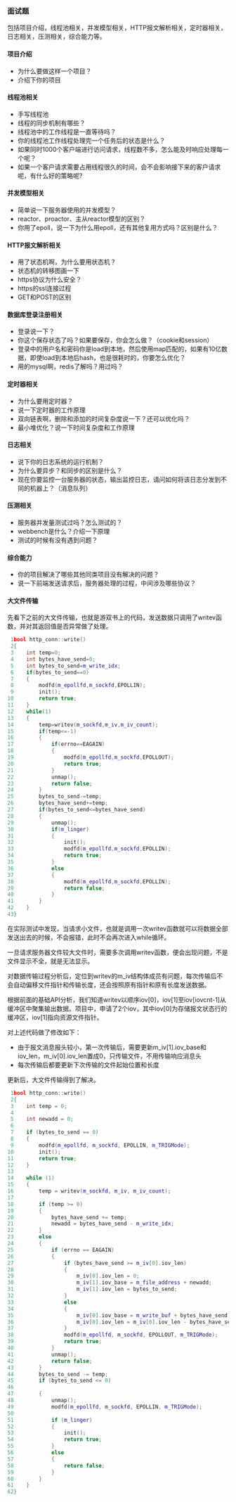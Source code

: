 ### 面试题

包括项目介绍，线程池相关，并发模型相关，HTTP报文解析相关，定时器相关，日志相关，压测相关，综合能力等。

#### **项目介绍**

- 为什么要做这样一个项目？
- 介绍下你的项目

#### **线程池相关**

- 手写线程池
- 线程的同步机制有哪些？
- 线程池中的工作线程是一直等待吗？
- 你的线程池工作线程处理完一个任务后的状态是什么？
- 如果同时1000个客户端进行访问请求，线程数不多，怎么能及时响应处理每一个呢？
- 如果一个客户请求需要占用线程很久的时间，会不会影响接下来的客户请求呢，有什么好的策略呢?

#### **并发模型相关**

- 简单说一下服务器使用的并发模型？
- reactor、proactor、主从reactor模型的区别？
- 你用了epoll，说一下为什么用epoll，还有其他复用方式吗？区别是什么？

#### **HTTP报文解析相关**

- 用了状态机啊，为什么要用状态机？
- 状态机的转移图画一下
- https协议为什么安全？
- https的ssl连接过程
- GET和POST的区别

#### **数据库登录注册相关**

- 登录说一下？
- 你这个保存状态了吗？如果要保存，你会怎么做？（cookie和session）
- 登录中的用户名和密码你是load到本地，然后使用map匹配的，如果有10亿数据，即使load到本地后hash，也是很耗时的，你要怎么优化？
- 用的mysql啊，redis了解吗？用过吗？

#### **定时器相关**

- 为什么要用定时器？
- 说一下定时器的工作原理
- 双向链表啊，删除和添加的时间复杂度说一下？还可以优化吗？
- 最小堆优化？说一下时间复杂度和工作原理

#### **日志相关**

- 说下你的日志系统的运行机制？
- 为什么要异步？和同步的区别是什么？
- 现在你要监控一台服务器的状态，输出监控日志，请问如何将该日志分发到不同的机器上？（消息队列）

#### **压测相关**

- 服务器并发量测试过吗？怎么测试的？
- webbench是什么？介绍一下原理
- 测试的时候有没有遇到问题？

#### **综合能力**

- 你的项目解决了哪些其他同类项目没有解决的问题？
- 说一下前端发送请求后，服务器处理的过程，中间涉及哪些协议？







#### **大文件传输**

先看下之前的大文件传输，也就是游双书上的代码，发送数据只调用了writev函数，并对其返回值是否异常做了处理。

```cpp
 1bool http_conn::write()
 2{
 3    int temp=0;
 4    int bytes_have_send=0;
 5    int bytes_to_send=m_write_idx;
 6    if(bytes_to_send==0)
 7    {
 8        modfd(m_epollfd,m_sockfd,EPOLLIN);
 9        init();
10        return true;
11    }
12    while(1)
13    {
14        temp=writev(m_sockfd,m_iv,m_iv_count);
15        if(temp<=-1)
16        {
17            if(errno==EAGAIN)
18            {
19                modfd(m_epollfd,m_sockfd,EPOLLOUT);
20                return true;
21            }
22            unmap();
23            return false;
24        }
25        bytes_to_send-=temp;
26        bytes_have_send+=temp;
27        if(bytes_to_send<=bytes_have_send)
28        {
29            unmap();
30            if(m_linger)
31            {
32                init();
33                modfd(m_epollfd,m_sockfd,EPOLLIN);
34                return true;
35            }
36            else
37            {
38                modfd(m_epollfd,m_sockfd,EPOLLIN);
39                return false;
40            }
41        }
42    }
43}
```

在实际测试中发现，当请求小文件，也就是调用一次writev函数就可以将数据全部发送出去的时候，不会报错，此时不会再次进入while循环。

一旦请求服务器文件较大文件时，需要多次调用writev函数，便会出现问题，不是文件显示不全，就是无法显示。

对数据传输过程分析后，定位到writev的m_iv结构体成员有问题，每次传输后不会自动偏移文件指针和传输长度，还会按照原有指针和原有长度发送数据。

根据前面的基础API分析，我们知道writev以顺序iov[0]，iov[1]至iov[iovcnt-1]从缓冲区中聚集输出数据。项目中，申请了2个iov，其中iov[0]为存储报文状态行的缓冲区，iov[1]指向资源文件指针。

对上述代码做了修改如下：

- 由于报文消息报头较小，第一次传输后，需要更新m_iv[1].iov_base和iov_len，m_iv[0].iov_len置成0，只传输文件，不用传输响应消息头
- 每次传输后都要更新下次传输的文件起始位置和长度

更新后，大文件传输得到了解决。

```cpp
 1bool http_conn::write()
 2{
 3    int temp = 0;
 4
 5    int newadd = 0;
 6
 7    if (bytes_to_send == 0)
 8    {
 9        modfd(m_epollfd, m_sockfd, EPOLLIN, m_TRIGMode);
10        init();
11        return true;
12    }
13
14    while (1)
15    {
16        temp = writev(m_sockfd, m_iv, m_iv_count);
17
18        if (temp >= 0)
19        {
20            bytes_have_send += temp;
21            newadd = bytes_have_send - m_write_idx;
22        }
23        else
24        {
25            if (errno == EAGAIN)
26            {
27                if (bytes_have_send >= m_iv[0].iov_len)
28                {
29                    m_iv[0].iov_len = 0;
30                    m_iv[1].iov_base = m_file_address + newadd;
31                    m_iv[1].iov_len = bytes_to_send;
32                }
33                else
34                {
35                    m_iv[0].iov_base = m_write_buf + bytes_have_send;
36                    m_iv[0].iov_len = m_iv[0].iov_len - bytes_have_send;
37                }
38                modfd(m_epollfd, m_sockfd, EPOLLOUT, m_TRIGMode);
39                return true;
40            }
41            unmap();
42            return false;
43        }
44        bytes_to_send -= temp;
45        if (bytes_to_send <= 0)
46
47        {
48            unmap();
49            modfd(m_epollfd, m_sockfd, EPOLLIN, m_TRIGMode);
50
51            if (m_linger)
52            {
53                init();
54                return true;
55            }
56            else
57            {
58                return false;
59            }
60        }
61    }
62}
```